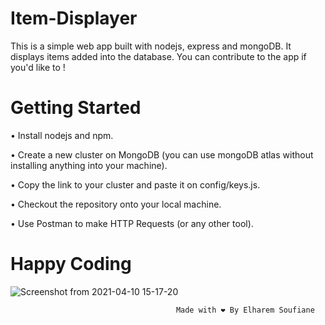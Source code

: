 # Item-Displayer

This is a simple web app built with nodejs, express and mongoDB. It displays items added into the database. 
You can contribute to the app if you'd like to !

# Getting Started

• Install nodejs and npm.

• Create a new cluster on MongoDB (you can use mongoDB atlas without installing anything into your machine).

• Copy the link to your cluster and paste it on config/keys.js.

• Checkout the repository onto your local machine.

• Use Postman to make HTTP Requests (or any other tool).

# Happy Coding

![Screenshot from 2021-04-10 15-17-20](https://user-images.githubusercontent.com/44909504/114277812-be787e80-9a24-11eb-972a-b1a6f78e983c.png)

                                         Made with ❤️ By Elharem Soufiane

